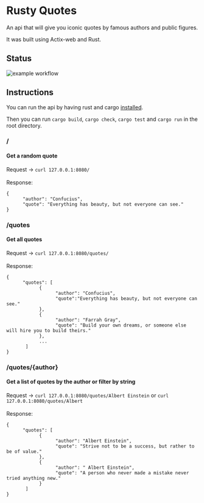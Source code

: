 # Rusty Quotes

An api that will give you iconic quotes by famous authors and public figures.

It was built using Actix-web and Rust.
## Status

![example workflow](https://github.com/vix993/letmeask/actions/workflows/test_on_push.yml/badge.svg)

## Instructions

You can run the api by having rust and cargo [installed](https://doc.rust-lang.org/book/ch01-01-installation.html).

Then you can run `cargo build`, `cargo check`, `cargo test` and `cargo run` in the root directory.

### /
#### Get a random quote

Request -> `curl 127.0.0.1:8080/`
<br>
<br>
Response:
```
{
      "author": "Confucius",
      "quote": "Everything has beauty, but not everyone can see."
}
```


### /quotes
#### Get all quotes

Request -> `curl 127.0.0.1:8080/quotes/`
<br>
<br>
Response:
```
{
      "quotes": [
            {
                  "author": "Confucius",
                  "quote":"Everything has beauty, but not everyone can see."
            },
            {
                  "author": "Farrah Gray",
                  "quote": "Build your own dreams, or someone else will hire you to build theirs."
            },
            ...
       ]
}
```

### /quotes/{author}
#### Get a list of quotes by the author or filter by string

Request -> `curl 127.0.0.1:8080/quotes/Albert Einstein` or `curl 127.0.0.1:8080/quotes/Albert`
<br>
<br>
Response:
```
{
      "quotes": [
            {
                  "author": "Albert Einstein",
                  "quote": "Strive not to be a success, but rather to be of value."
            },
            {
                  "author": " Albert Einstein",
                  "quote": "A person who never made a mistake never tried anything new."
            }
       ]
}
```
